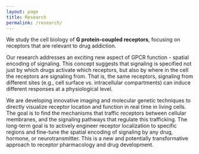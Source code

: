 ```yaml
---
layout: page
title: Research
permalink: /research/
---
```


We study the cell biology of __G protein-coupled receptors__, focusing on receptors that are relevant to drug addiction.

Our research addresses an exciting new aspect of GPCR function - spatial encoding of signaling. This concept suggests that signaling is specified not just by which drugs activate which receptors, but also by where in the cell the receptors are signaling from. That is, the same receptors, signaling from different sites (e.g., cell surface vs. intracellular compartments) can induce different responses at a physiological level.

We are developing innovative imaging and molecular genetic techniques to directly visualize receptor location and function in real time in living cells. The goal is to find the mechanisms that traffic receptors between cellular membranes, and the signaling pathways that regulate this trafficking. The long-term goal is to actively engineer receptor localization to specific regions and fine-tune the spatial encoding of signaling by any drug, hormone, or neurotransmitter. This is a new and potentially transformative approach to receptor pharmacology and drug development.

